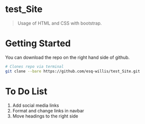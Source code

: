 # test_Site

> Usage of HTML and CSS with bootstrap.

# Getting Started

You can download the repo on the right hand side of github.

```bash
# Clones repo via terminal
git clone --bare https://github.com/esq-willis/test_Site.git

```

# To Do List

1. Add social media links
2. Format and change links in navbar
3. Move headings to the right side
